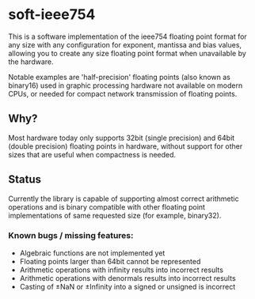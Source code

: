 # soft-ieee754

This is a software implementation of the ieee754 floating point format for any
size with any configuration for exponent, mantissa and bias values, allowing you
to create any size floating point format when unavailable by the hardware.

Notable examples are 'half-precision' floating points (also known as binary16)
used in graphic processing hardware not available on modern CPUs, or needed for
compact network transmission of floating points.

## Why?

Most hardware today only supports 32bit (single precision) and 64bit (double 
precision) floating points in hardware, without support for other sizes that are
useful when compactness is needed.

## Status

Currently the library is capable of supporting almost correct arithmetic
operations and is binary compatible with other floating point implementations of
same requested size (for example, binary32).

### Known bugs / missing features:
 * Algebraic functions are not implemented yet
 * Floating points larger than 64bit cannot be represented
 * Arithmetic operations with infinity results into incorrect results
 * Arithmetic operations with denormals results into incorrect results
 * Casting of ±NaN or ±Infinity into a signed or unsigned is incorrect
